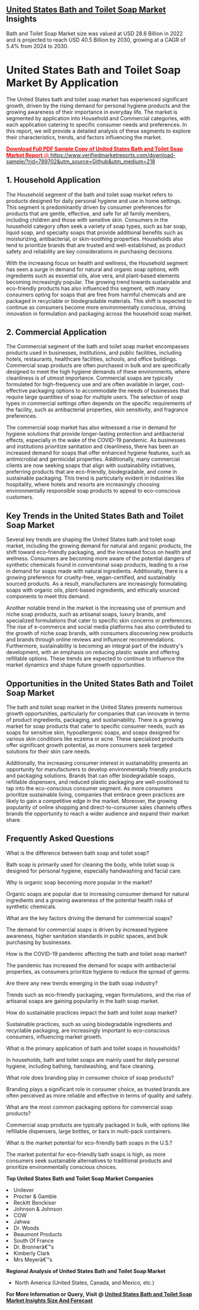 <h2><a href="https://www.verifiedmarketreports.com/download-sample/?rid=789702&amp;utm_source=Github&amp;utm_medium=218" target="_blank">United States Bath and Toilet Soap Market</a> Insights</h2><p>Bath and Toilet Soap Market size was valued at USD 28.6 Billion in 2022 and is projected to reach USD 40.5 Billion by 2030, growing at a CAGR of 5.4% from 2024 to 2030.</p><p><h1>United States Bath and Toilet Soap Market By Application</h1> <p>The United States bath and toilet soap market has experienced significant growth, driven by the rising demand for personal hygiene products and the growing awareness of their importance in everyday life. The market is segmented by application into Household and Commercial categories, with each application catering to specific consumer needs and preferences. In this report, we will provide a detailed analysis of these segments to explore their characteristics, trends, and factors influencing the market.</p> <p><a href="#"><p><span class=""><span style="color: #ff0000;"><strong>Download Full PDF Sample Copy of United States Bath and Toilet Soap Market Report</strong> @ </span><a href="https://www.verifiedmarketreports.com/download-sample/?rid=789702&amp;utm_source=Github&amp;utm_medium=218" target="_blank">https://www.verifiedmarketreports.com/download-sample/?rid=789702&amp;utm_source=Github&amp;utm_medium=218</a></span></p></a></p> <h2>1. Household Application</h2> <p>The Household segment of the bath and toilet soap market refers to products designed for daily personal hygiene and use in home settings. This segment is predominantly driven by consumer preferences for products that are gentle, effective, and safe for all family members, including children and those with sensitive skin. Consumers in the household category often seek a variety of soap types, such as bar soap, liquid soap, and specialty soaps that provide additional benefits such as moisturizing, antibacterial, or skin-soothing properties. Households also tend to prioritize brands that are trusted and well-established, as product safety and reliability are key considerations in purchasing decisions.</p> <p>With the increasing focus on health and wellness, the Household segment has seen a surge in demand for natural and organic soap options, with ingredients such as essential oils, aloe vera, and plant-based elements becoming increasingly popular. The growing trend towards sustainable and eco-friendly products has also influenced this segment, with many consumers opting for soaps that are free from harmful chemicals and are packaged in recyclable or biodegradable materials. This shift is expected to continue as consumers become more environmentally conscious, driving innovation in formulation and packaging across the household soap market.</p> <h2>2. Commercial Application</h2> <p>The Commercial segment of the bath and toilet soap market encompasses products used in businesses, institutions, and public facilities, including hotels, restaurants, healthcare facilities, schools, and office buildings. Commercial soap products are often purchased in bulk and are specifically designed to meet the high hygiene demands of these environments, where cleanliness is of utmost importance. Commercial soaps are typically formulated for high-frequency use and are often available in larger, cost-effective packaging options to accommodate the needs of businesses that require large quantities of soap for multiple users. The selection of soap types in commercial settings often depends on the specific requirements of the facility, such as antibacterial properties, skin sensitivity, and fragrance preferences.</p> <p>The commercial soap market has also witnessed a rise in demand for hygiene solutions that provide longer-lasting protection and antibacterial effects, especially in the wake of the COVID-19 pandemic. As businesses and institutions prioritize sanitation and cleanliness, there has been an increased demand for soaps that offer enhanced hygiene features, such as antimicrobial and germicidal properties. Additionally, many commercial clients are now seeking soaps that align with sustainability initiatives, preferring products that are eco-friendly, biodegradable, and come in sustainable packaging. This trend is particularly evident in industries like hospitality, where hotels and resorts are increasingly choosing environmentally responsible soap products to appeal to eco-conscious customers.</p> <h2>Key Trends in the United States Bath and Toilet Soap Market</h2> <p>Several key trends are shaping the United States bath and toilet soap market, including the growing demand for natural and organic products, the shift toward eco-friendly packaging, and the increased focus on health and wellness. Consumers are becoming more aware of the potential dangers of synthetic chemicals found in conventional soap products, leading to a rise in demand for soaps made with natural ingredients. Additionally, there is a growing preference for cruelty-free, vegan-certified, and sustainably sourced products. As a result, manufacturers are increasingly formulating soaps with organic oils, plant-based ingredients, and ethically sourced components to meet this demand.</p> <p>Another notable trend in the market is the increasing use of premium and niche soap products, such as artisanal soaps, luxury brands, and specialized formulations that cater to specific skin concerns or preferences. The rise of e-commerce and social media platforms has also contributed to the growth of niche soap brands, with consumers discovering new products and brands through online reviews and influencer recommendations. Furthermore, sustainability is becoming an integral part of the industry's development, with an emphasis on reducing plastic waste and offering refillable options. These trends are expected to continue to influence the market dynamics and shape future growth opportunities.</p> <h2>Opportunities in the United States Bath and Toilet Soap Market</h2> <p>The bath and toilet soap market in the United States presents numerous growth opportunities, particularly for companies that can innovate in terms of product ingredients, packaging, and sustainability. There is a growing market for soap products that cater to specific consumer needs, such as soaps for sensitive skin, hypoallergenic soaps, and soaps designed for various skin conditions like eczema or acne. These specialized products offer significant growth potential, as more consumers seek targeted solutions for their skin care needs.</p> <p>Additionally, the increasing consumer interest in sustainability presents an opportunity for manufacturers to develop environmentally friendly products and packaging solutions. Brands that can offer biodegradable soaps, refillable dispensers, and reduced plastic packaging are well-positioned to tap into the eco-conscious consumer segment. As more consumers prioritize sustainable living, companies that embrace green practices are likely to gain a competitive edge in the market. Moreover, the growing popularity of online shopping and direct-to-consumer sales channels offers brands the opportunity to reach a wider audience and expand their market share.</p> <h2>Frequently Asked Questions</h2> <p>What is the difference between bath soap and toilet soap?</p> <p>Bath soap is primarily used for cleaning the body, while toilet soap is designed for personal hygiene, especially handwashing and facial care.</p> <p>Why is organic soap becoming more popular in the market?</p> <p>Organic soaps are popular due to increasing consumer demand for natural ingredients and a growing awareness of the potential health risks of synthetic chemicals.</p> <p>What are the key factors driving the demand for commercial soaps?</p> <p>The demand for commercial soaps is driven by increased hygiene awareness, higher sanitation standards in public spaces, and bulk purchasing by businesses.</p> <p>How is the COVID-19 pandemic affecting the bath and toilet soap market?</p> <p>The pandemic has increased the demand for soaps with antibacterial properties, as consumers prioritize hygiene to reduce the spread of germs.</p> <p>Are there any new trends emerging in the bath soap industry?</p> <p>Trends such as eco-friendly packaging, vegan formulations, and the rise of artisanal soaps are gaining popularity in the bath soap market.</p> <p>How do sustainable practices impact the bath and toilet soap market?</p> <p>Sustainable practices, such as using biodegradable ingredients and recyclable packaging, are increasingly important to eco-conscious consumers, influencing market growth.</p> <p>What is the primary application of bath and toilet soaps in households?</p> <p>In households, bath and toilet soaps are mainly used for daily personal hygiene, including bathing, handwashing, and face cleaning.</p> <p>What role does branding play in consumer choice of soap products?</p> <p>Branding plays a significant role in consumer choice, as trusted brands are often perceived as more reliable and effective in terms of quality and safety.</p> <p>What are the most common packaging options for commercial soap products?</p> <p>Commercial soap products are typically packaged in bulk, with options like refillable dispensers, large bottles, or bars in multi-pack containers.</p> <p>What is the market potential for eco-friendly bath soaps in the U.S.?</p> <p>The market potential for eco-friendly bath soaps is high, as more consumers seek sustainable alternatives to traditional products and prioritize environmentally conscious choices.</p> </p><p><strong>Top United States Bath and Toilet Soap Market Companies</strong></p><div data-test-id=""><p><li>Unilever</li><li> Procter & Gamble</li><li> Reckitt Benckiser</li><li> Johnson & Johnson</li><li> COW</li><li> Jahwa</li><li> Dr. Woods</li><li> Beaumont Products</li><li> South Of France</li><li> Dr. Bronnerâ€™s</li><li> Kimberly Clark</li><li> Mrs Meyerâ€™s</li></p><div><strong>Regional Analysis of&nbsp;United States Bath and Toilet Soap Market</strong></div><ul><li dir="ltr"><p dir="ltr">North America&nbsp;(United States, Canada, and Mexico, etc.)</p></li></ul><p><strong>For More Information or Query, Visit @&nbsp;</strong><strong><a href="https://www.verifiedmarketreports.com/product/bath-and-toilet-soap-market/?utm_source=Github&amp;utm_medium=218" target="_blank">United States Bath and Toilet Soap Market Insights Size And Forecast</a></strong></p></div>
